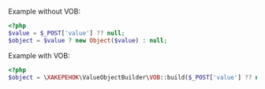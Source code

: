 Example without VOB:
```php
<?php
$value = $_POST['value'] ?? null;
$object = $value ? new Object($value) : null;
```

Example with VOB:
```php
<?php
$object = \XAKEPEHOK\ValueObjectBuilder\VOB::build($_POST['value'] ?? null);
```